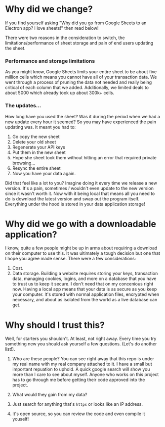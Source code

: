 # Why did we change?

If you find yourself asking "Why did you go from Google Sheets to an Electron app? I love sheets!" then read below!

There were two reasons in the consideration to switch, the limitations/performance of sheet storage and pain of end users updating the sheet.

### Performance and storage limitations
As you might know, Google Sheets limits your entire sheet to be about five million cells which means you cannot have all of your transaction data. We went through a process of pruning the data not needed and really being critical of each column that we added. Additionally, we limited deals to about 5000 which already took up about 300k+ cells.

### The updates...
How long have you used the sheet? Was it during the period when we had a new update every hour it seemed? So you may have experienced the pain updating was. It meant you had to:

1. Go copy the new sheet
2. Delete your old sheet
3. Regenerate your API keys
4. Put them in the new sheet
5. Hope she sheet took them without hitting an error that required private browsing... 
6. Resync the entire sheet
7. Now you have your data again.

Did that feel like a lot to you? Imagine doing it every time we release a new version. It's a pain, sometimes _I_ wouldn't even update to the new version since it wasn't worth it. Now with it being local that means all you need to do is download the latest version and swap out the program itself. Everything under the hood is stored in your data application storage!

# Why did we go with a downloadable application?

I know, quite a few people might be up in arms about requiring a download on their computer to use this. It was ultimately a tough decision but one that I hope you agree made sense. There were a few considerations:

1. Cost.
2. Data storage. Building a website requires storing your keys, transaction data, managing cookies, logins, and more on a database that you have to trust us to keep it secure. I don't need that on my concenious right now. Having a local app means that your data is as secure as you keep your computer. It's stored with normal application files, encrypted when necessary, and about as isolated from the world as a live database can get.


# Why should I trust this?

Well, for starters you shouldn't. At least, not right away. Every time you try something new you should ask yourself a few questions. (Let's do another list!).

1. Who are these people?
You can see right away that this repo is under my real name with my real company attached to it. I have a small but important repuation to uphold. A quick google search will show you more than I care to see about myself. Anyone who works on this project has to go through me before getting their code approved into the project.

2. What would they gain from my data?
3. Just search for anything that's `https` or looks like an IP address.
4. It's open source, so you can review the code and even compile it youself!